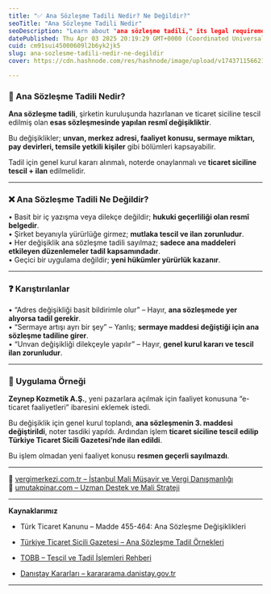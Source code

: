 ```yaml
---
title: "✅ Ana Sözleşme Tadili Nedir? Ne Değildir?"
seoTitle: "Ana Sözleşme Tadili Nedir"
seoDescription: "Learn about "ana sözleşme tadili," its legal requirements, and common misconceptions about contract amendments in Turkish business law"
datePublished: Thu Apr 03 2025 20:19:29 GMT+0000 (Coordinated Universal Time)
cuid: cm91sui45000609l2b6yk2jk5
slug: ana-sozlesme-tadili-nedir-ne-degildir
cover: https://cdn.hashnode.com/res/hashnode/image/upload/v1743711566217/4b9544b7-8a03-470f-b5b5-c560cb68e75b.webp

---
```


### 🔹 Ana Sözleşme Tadili Nedir?

**Ana sözleşme tadili**, şirketin kuruluşunda hazırlanan ve ticaret siciline tescil edilmiş olan **esas sözleşmesinde yapılan resmî değişikliktir**.

Bu değişiklikler; **unvan, merkez adresi, faaliyet konusu, sermaye miktarı, pay devirleri, temsile yetkili kişiler** gibi bölümleri kapsayabilir.

Tadil için genel kurul kararı alınmalı, noterde onaylanmalı ve **ticaret siciline tescil + ilan** edilmelidir.

---

### ❌ Ana Sözleşme Tadili Ne Değildir?

• Basit bir iç yazışma veya dilekçe değildir; **hukuki geçerliliği olan resmî belgedir**.  
• Şirket beyanıyla yürürlüğe girmez; **mutlaka tescil ve ilan zorunludur**.  
• Her değişiklik ana sözleşme tadili sayılmaz; **sadece ana maddeleri etkileyen düzenlemeler tadil kapsamındadır**.  
• Geçici bir uygulama değildir; **yeni hükümler yürürlük kazanır**.

---

### ❓ Karıştırılanlar

• “Adres değişikliği basit bildirimle olur” – Hayır, **ana sözleşmede yer alıyorsa tadil gerekir**.  
• “Sermaye artışı ayrı bir şey” – Yanlış; **sermaye maddesi değiştiği için ana sözleşme tadiline girer**.  
• “Unvan değişikliği dilekçeyle yapılır” – Hayır, **genel kurul kararı ve tescil ilan zorunludur**.

---

### 🧠 Uygulama Örneği

**Zeynep Kozmetik A.Ş.**, yeni pazarlara açılmak için faaliyet konusuna “e-ticaret faaliyetleri” ibaresini eklemek istedi.

Bu değişiklik için genel kurul toplandı, **ana sözleşmenin 3. maddesi değiştirildi**, noter tasdiki yapıldı. Ardından işlem **ticaret siciline tescil edilip Türkiye Ticaret Sicili Gazetesi’nde ilan edildi**.

Bu işlem olmadan yeni faaliyet konusu **resmen geçerli sayılmazdı**.

---

📎 [vergimerkezi.com.tr – İstanbul Mali Müşavir ve Vergi Danışmanlığı](https://vergimerkezi.com.tr)  
📎 [umutakpinar.com – Uzman Destek ve Mali Strateji](https://umutakpinar.com)

---

**Kaynaklarımız**

* Türk Ticaret Kanunu – Madde 455-464: Ana Sözleşme Değişiklikleri
    
* [Türkiye Ticaret Sicili Gazetesi – Ana Sözleşme Tadil Örnekleri](https://www.ticaretsicil.gov.tr/)
    
* [TOBB – Tescil ve Tadil İşlemleri Rehberi](https://www.tobb.org.tr/)
    
* [Danıştay Kararları – karararama.danistay.gov.tr](https://karararama.danistay.gov.tr/)
    

---